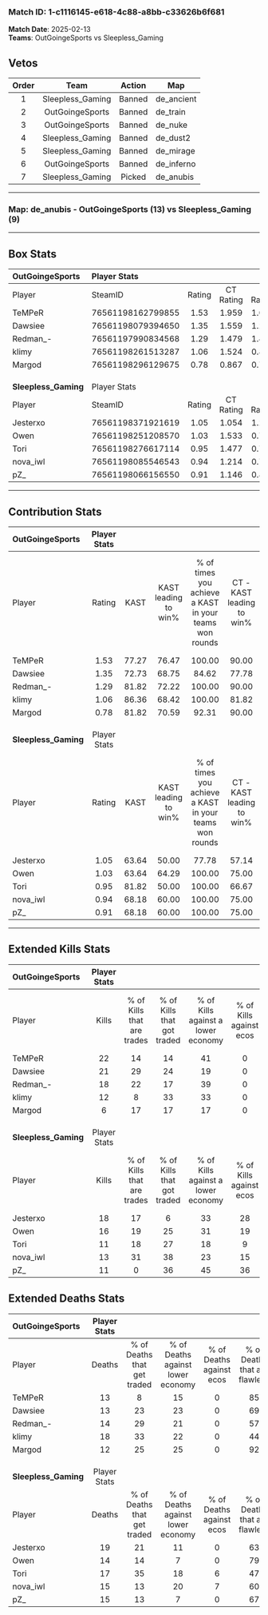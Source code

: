 ### Match ID: 1-c1116145-e618-4c88-a8bb-c33626b6f681  
**Match Date**: 2025-02-13  
**Teams**: OutGoingeSports vs Sleepless_Gaming  

## Vetos  

| Order | Team | Action | Map |
| :---: | :--: | :----: | --- |
| 1 | Sleepless_Gaming | Banned | de_ancient |
| 2 | OutGoingeSports | Banned | de_train |
| 3 | OutGoingeSports | Banned | de_nuke |
| 4 | Sleepless_Gaming | Banned | de_dust2 |
| 5 | Sleepless_Gaming | Banned | de_mirage |
| 6 | OutGoingeSports | Banned | de_inferno |
| 7 | Sleepless_Gaming | Picked | de_anubis |

---  

### **Map**: de_anubis - OutGoingeSports (13) vs Sleepless_Gaming (9)  
---  

## Box Stats  

| **OutGoingeSports**  | Player Stats      |        |           |          |       |       |       |         |        |      |     |
| :- | :- | :-: | :-: | :-: | :-: | :-: | :-: | :-: | :-: | :-: | :-: |
| Player               | SteamID           | Rating | CT Rating | T Rating | KAST  |  ADR  | Kills | Assists | Deaths | K/D  | HS% |
| TeMPeR               | 76561198162799855 |  1.53  |   1.959   |  1.082   | 77.27 | 104.7 |  22   |    5    |   13   | 1.69 | 40  |
| Dawsiee              | 76561198079394650 |  1.35  |   1.559   |  1.251   | 72.73 | 71.6  |  21   |    3    |   13   | 1.62 | 42  |
| Redman_-             | 76561197990834568 |  1.29  |   1.479   |  1.463   | 81.82 | 79.5  |  18   |    2    |   14   | 1.29 | 44  |
| klimy                | 76561198261513287 |  1.06  |   1.524   |  0.817   | 86.36 | 84.3  |  12   |   13    |   18   | 0.67 | 50  |
| Margod               | 76561198296129675 |  0.78  |   0.867   |  0.772   | 81.82 | 41.8  |   6   |    9    |   12   | 0.50 | 16  |
|                      |                   |        |           |          |       |       |       |         |        |      |     |
|                      |                   |        |           |          |       |       |       |         |        |      |     |
|                      |                   |        |           |          |       |       |       |         |        |      |     |
| **Sleepless_Gaming** | Player Stats      |        |           |          |       |       |       |         |        |      |     |
| Player               | SteamID           | Rating | CT Rating | T Rating | KAST  |  ADR  | Kills | Assists | Deaths | K/D  | HS% |
| Jesterxo             | 76561198371921619 |  1.05  |   1.054   |  1.227   | 63.64 | 85.7  |  18   |    1    |   19   | 0.95 | 44  |
| Owen                 | 76561198251208570 |  1.03  |   1.533   |  0.712   | 63.64 | 65.0  |  16   |    2    |   14   | 1.14 | 31  |
| Tori                 | 76561198276617114 |  0.95  |   1.477   |  0.776   | 81.82 | 71.5  |  11   |    9    |   17   | 0.65 | 72  |
| nova_iwl             | 76561198085546543 |  0.94  |   1.214   |  0.794   | 68.18 | 69.1  |  13   |    2    |   15   | 0.87 | 23  |
| pZ_                  | 76561198066156550 |  0.91  |   1.146   |  0.813   | 68.18 | 77.6  |  11   |    8    |   15   | 0.73 | 45  |
---  

## Contribution Stats  

| **OutGoingeSports**  | Player Stats |       |                      |                                                        |                           |                                                             |                          |                                                            |
| :- | :-: | :-: | :-: | :-: | :-: | :-: | :-: | :-: |
| Player               |    Rating    | KAST  | KAST leading to win% | % of times you achieve a KAST in your teams won rounds | CT - KAST leading to win% | CT - % of times you achieve a KAST in your teams won rounds | T - KAST leading to win% | T - % of times you achieve a KAST in your teams won rounds |
| TeMPeR               |     1.53     | 77.27 |        76.47         |                         100.00                         |           90.00           |                           100.00                            |          57.14           |                           100.00                           |
| Dawsiee              |     1.35     | 72.73 |        68.75         |                         84.62                          |           77.78           |                            77.78                            |          57.14           |                           100.00                           |
| Redman_-             |     1.29     | 81.82 |        72.22         |                         100.00                         |           90.00           |                           100.00                            |          50.00           |                           100.00                           |
| klimy                |     1.06     | 86.36 |        68.42         |                         100.00                         |           81.82           |                           100.00                            |          50.00           |                           100.00                           |
| Margod               |     0.78     | 81.82 |        70.59         |                         92.31                          |           90.00           |                           100.00                            |          42.86           |                           75.00                            |
|                      |              |       |                      |                                                        |                           |                                                             |                          |                                                            |
|                      |              |       |                      |                                                        |                           |                                                             |                          |                                                            |
|                      |              |       |                      |                                                        |                           |                                                             |                          |                                                            |
| **Sleepless_Gaming** | Player Stats |       |                      |                                                        |                           |                                                             |                          |                                                            |
| Player               |    Rating    | KAST  | KAST leading to win% | % of times you achieve a KAST in your teams won rounds | CT - KAST leading to win% | CT - % of times you achieve a KAST in your teams won rounds | T - KAST leading to win% | T - % of times you achieve a KAST in your teams won rounds |
| Jesterxo             |     1.05     | 63.64 |        50.00         |                         77.78                          |           57.14           |                            66.67                            |          42.86           |                           100.00                           |
| Owen                 |     1.03     | 63.64 |        64.29         |                         100.00                         |           75.00           |                           100.00                            |          50.00           |                           100.00                           |
| Tori                 |     0.95     | 81.82 |        50.00         |                         100.00                         |           66.67           |                           100.00                            |          33.33           |                           100.00                           |
| nova_iwl             |     0.94     | 68.18 |        60.00         |                         100.00                         |           75.00           |                           100.00                            |          42.86           |                           100.00                           |
| pZ_                  |     0.91     | 68.18 |        60.00         |                         100.00                         |           75.00           |                           100.00                            |          42.86           |                           100.00                           |
---  

## Extended Kills Stats  

| **OutGoingeSports**  | Player Stats |                            |                            |                                    |                         |                              |                                 |                                       |                    |           |
| :- | :-: | :-: | :-: | :-: | :-: | :-: | :-: | :-: | :-: | :-: |
| Player               |    Kills     | % of Kills that are trades | % of Kills that got traded | % of Kills against a lower economy | % of Kills against ecos | % of Kills that are flawless | % of Kills that are close duels | % of Kills that are assisted by flash | Pistol Round Kills | AWP Kills |
| TeMPeR               |      22      |             14             |             14             |                 41                 |            0            |              68              |               14                |                   9                   |         4          |    10     |
| Dawsiee              |      21      |             29             |             24             |                 19                 |            0            |              71              |                0                |                   0                   |         2          |     0     |
| Redman_-             |      18      |             22             |             17             |                 39                 |            0            |              61              |                0                |                   6                   |         1          |     0     |
| klimy                |      12      |             8              |             33             |                 33                 |            0            |              58              |                0                |                   0                   |         1          |     0     |
| Margod               |      6       |             17             |             17             |                 17                 |            0            |              50              |               17                |                   0                   |         0          |     0     |
|                      |              |                            |                            |                                    |                         |                              |                                 |                                       |                    |           |
|                      |              |                            |                            |                                    |                         |                              |                                 |                                       |                    |           |
|                      |              |                            |                            |                                    |                         |                              |                                 |                                       |                    |           |
| **Sleepless_Gaming** | Player Stats |                            |                            |                                    |                         |                              |                                 |                                       |                    |           |
| Player               |    Kills     | % of Kills that are trades | % of Kills that got traded | % of Kills against a lower economy | % of Kills against ecos | % of Kills that are flawless | % of Kills that are close duels | % of Kills that are assisted by flash | Pistol Round Kills | AWP Kills |
| Jesterxo             |      18      |             17             |             6              |                 33                 |           28            |              78              |                6                |                   6                   |         0          |     1     |
| Owen                 |      16      |             19             |             25             |                 31                 |           19            |              69              |                0                |                   0                   |         2          |     0     |
| Tori                 |      11      |             18             |             27             |                 18                 |            9            |              55              |                9                |                   0                   |         3          |     0     |
| nova_iwl             |      13      |             31             |             38             |                 23                 |           15            |              54              |                0                |                   0                   |         1          |     2     |
| pZ_                  |      11      |             0              |             36             |                 45                 |           36            |              73              |               27                |                  27                   |         1          |     0     |
## Extended Deaths Stats  

| **OutGoingeSports**  | Player Stats |                             |                                   |                          |                               |                            |                           |               |
| :- | :-: | :-: | :-: | :-: | :-: | :-: | :-: | :-: |
| Player               |    Deaths    | % of Deaths that get traded | % of Deaths against lower economy | % of Deaths against ecos | % of Deaths that are flawless | % of Deaths that are close | % of Deaths while blinded | Deaths to AWP |
| TeMPeR               |      13      |              8              |                15                 |            0             |              85               |             0              |             8             |       1       |
| Dawsiee              |      13      |             23              |                23                 |            0             |              69               |             8              |             8             |       0       |
| Redman_-             |      14      |             29              |                21                 |            0             |              57               |             7              |             0             |       1       |
| klimy                |      18      |             33              |                22                 |            0             |              44               |             17             |             6             |       0       |
| Margod               |      12      |             25              |                25                 |            0             |              92               |             0              |             8             |       1       |
|                      |              |                             |                                   |                          |                               |                            |                           |               |
|                      |              |                             |                                   |                          |                               |                            |                           |               |
|                      |              |                             |                                   |                          |                               |                            |                           |               |
| **Sleepless_Gaming** | Player Stats |                             |                                   |                          |                               |                            |                           |               |
| Player               |    Deaths    | % of Deaths that get traded | % of Deaths against lower economy | % of Deaths against ecos | % of Deaths that are flawless | % of Deaths that are close | % of Deaths while blinded | Deaths to AWP |
| Jesterxo             |      19      |             21              |                11                 |            0             |              63               |             5              |             5             |       2       |
| Owen                 |      14      |             14              |                 7                 |            0             |              79               |             0              |             7             |       4       |
| Tori                 |      17      |             35              |                18                 |            6             |              47               |             6              |             0             |       2       |
| nova_iwl             |      15      |             13              |                20                 |            7             |              60               |             7              |             7             |       1       |
| pZ_                  |      15      |             13              |                 7                 |            0             |              67               |             7              |             0             |       1       |
